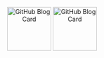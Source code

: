 <p align="center">
 <img width="100px" src="https://cdn-icons-png.flaticon.com/512/1187/1187544.png" align="center" alt="GitHub Blog Card" />
<img width="100px" src="https://svgshare.com/i/whV.svg" align="center" alt="GitHub Blog Card" />
 
 
</p>
